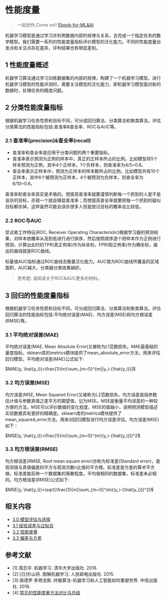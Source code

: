 # 性能度量

> 一起创作,Come on!! [Ebook-for-ML&AI](https://github.com/media-tm/MTOpenML)

机器学习模型是通过学习并利用数据内部的规律与关系，去完成一个指定任务的数学模型。我们需要一系列的性能度量指标评价模型的泛化能力。不同的性能度量出发点和关注点存在差异，评判结果也有明显差别。

## 1 性能度量概述

机器学习算法通过学习训练数据集的内部的规律，构建了一个机器学习模型。进行机器学习模型的性能评测时，需要关注模型的泛化能力，即机器学习模型面对新的数据时，处理任务的精度问题。

## 2 分类性能度量指标

根据机器学习任务性质和目标不同，可分成回归算法、分类算法和聚类算法。评估分类算法的性能指标包括:查准率&查全率、ROC与AUC等。

### 2.1 查准率(precision)&查全率(recall)

- 查准率和查全率是应用于分类问题的两个重要指标。
- 查准率表示预测为正例的样本中，真正的正样本所占的比例。比如模型将5个样本预测为正例，其中4个正样本，1个负样本，则查准率为4/5=0.8。
- 查全率表示正样本中，预测为正样本的样本数所占的比例。比如模型共有10个正样本，其中6个被预测为正样本，4个被预测为负样本，则查全率为6/10=0.6。

查准率和查全率其实是矛盾的。想提高查准率就要谨慎判断每一个抓到的人是不是该杀的目标，杀错一个就会降低查准率；而想提高查全率就要把每一个抓到的疑似目标都杀掉，这样虽然可能会误杀很多人但是放过目标的概率会比较低。

### 2.2 ROC与AUC

受试者工作特征(ROC, Receiver Operating Characteristic)根据学习器的预测结果，对样本依概率从高到低进行进行排序，然后按照顺序逐个把样本作为正例进行预测，计算出此时的TPR(真正例率)作为纵坐标，FPR(假正例率)作为横坐标，画出的曲线就是ROC曲线。

标量值AUC指标通过ROC曲线去衡量泛化能力。AUC值为ROC曲线所覆盖的区域面积，AUC越大，分类器分类效果越好。

> 思考题: 请阅读关于ROC&AUC更多的材料。

## 3 回归的性能度量指标

根据机器学习任务性质和目标不同，可分成回归算法、分类算法和聚类算法。评估回归算法的性能指标包括:平均绝对误差(MAE)、均方误差(MSE)和均方根误差(RMSE)等。

### 3.1 平均绝对误差(MAE)

平均绝对误差(MAE, Mean Absolute Error)又被称为L1范数损失。MAE最基础的量度指标。sklearn库的metrics模块提供了mean_absolute_error方法，用来评估回归模型。平均绝对误差(MAE)公式如下:

$MAE(y, \hat{y_i})=\frac{1}{m}\sum_{m=0}^{m}|y_i-{\hat{y_i}}|$

### 3.2 均方误差(MSE)

均方误差(MSE, Mean Squared Error)又被称为L2范数损失。均方误差是指参数估计值与参数真值之差平方的期望值，记为MSE。MSE是衡量平均误差的一种较方便的方法，MSE可以评价数据的变化程度，MSE的值越小，说明预测模型描述实验数据具有更好的精确度。sklearn库的metrics模块提供了mean_squared_error方法，用来对回归模型进行均方误差评估。均方误差(MSE)如下：

$MSE(y, \hat{y_i})=\frac{1}{m}\sum_{m=0}^{m}(y_i-{\hat{y_i}})^2$

### 3.3 均方根误差(RMSE)

均方根误差(RMSE, Root mean square error)亦称为标准差(Standard error)，是观测值与真值偏差的平方与观测次数n比值的平方根。标准差是方差的算术平方根。标准差能反映一个数据集的离散程度。平均值相同的数据集，标准差未必相同。均方根误差(RMSE)公式如下:

$MSE(y, \hat{y_i})=\sqrt{\frac{1}{m}\sum_{m=0}^{m}(y_i-{\hat{y_i}})^2}$

## 相关内容

- [3.0 模型评估与选择](./30-ml-evaluat-model.md)
- [3.1 经验误差与过拟合](./31-ml-loss-overfit.md)
- [3.2 性能度量](./32-ml-performance-measure.md)
- [3.3 偏差与方差](./33-ml-deviation-variance.md)

## 参考文献

- [1] 周志华. 机器学习. 清华大学出版社. 2016.
- [2] [日]杉山将. 图解机器学习. 人民邮电出版社. 2015.
- [3] 佩德罗·多明戈斯. 终极算法-机器学习和人工智能如何重塑世界. 中信出版社. 2018.
- [4] [常见的性能度量方法对比与总结](https://zhuanlan.zhihu.com/p/39957290)